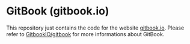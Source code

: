 # GitBook (gitbook.io)

This repository just contains the code for the website [gitbook.io](http://www.github.io). Please refer to [GitbookIO/gitbook](https://github.com/GitbookIO/gitbook) for more informations about GitBook.
